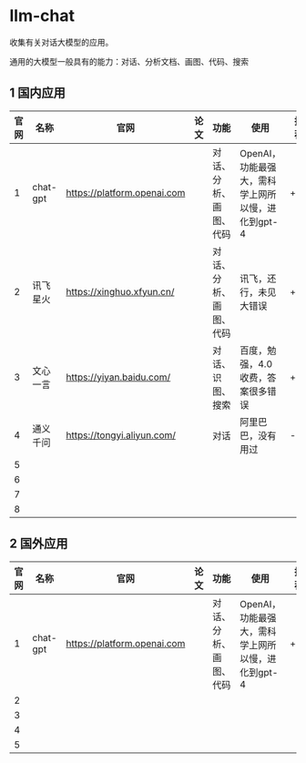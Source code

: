 # llm-chat

 收集有关对话大模型的应用。

通用的大模型一般具有的能力：对话、分析文档、画图、代码、搜索

## 1 国内应用

| 官网 | 名称     | 官网                        | 论文 | 功能                   | 使用                                              | 推荐 |
| ---- | -------- | --------------------------- | ---- | ---------------------- | ------------------------------------------------- | ---- |
| 1    | chat-gpt | https://platform.openai.com |      | 对话、分析、画图、代码 | OpenAI，功能最强大，需科学上网所以慢，进化到gpt-4 | +++  |
| 2    | 讯飞星火 | https://xinghuo.xfyun.cn/   |      | 对话、分析、画图、代码 | 讯飞，还行，未见大错误                            | ++   |
| 3    | 文心一言 | https://yiyan.baidu.com/    |      | 对话、识图、搜索       | 百度，勉强，4.0收费，答案很多错误                 | +    |
| 4    | 通义千问 | https://tongyi.aliyun.com/  |      | 对话                   | 阿里巴巴，没有用过                                | -    |
| 5    |          |                             |      |                        |                                                   |      |
| 6    |          |                             |      |                        |                                                   |      |
| 7    |          |                             |      |                        |                                                   |      |
| 8    |          |                             |      |                        |                                                   |      |

## 2 国外应用

| 官网 | 名称     | 官网                        | 论文 | 功能                   | 使用                                              | 推荐 |
| ---- | -------- | --------------------------- | ---- | ---------------------- | ------------------------------------------------- | ---- |
| 1    | chat-gpt | https://platform.openai.com |      | 对话、分析、画图、代码 | OpenAI，功能最强大，需科学上网所以慢，进化到gpt-4 | +++  |
| 2    |          |                             |      |                        |                                                   |      |
| 3    |          |                             |      |                        |                                                   |      |
| 4    |          |                             |      |                        |                                                   |      |
| 5    |          |                             |      |                        |                                                   |      |